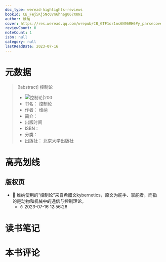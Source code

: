```yaml
---
doc_type: weread-highlights-reviews
bookId: CB_Fej5Kj5Nc0Vn6hn6g067X8NI
author: 维纳
cover: https://res.weread.qq.com/wrepub/CB_GTF1or1ns6N96RH6Py_parsecover
reviewCount: 0
noteCount: 1
isbn: null
category: null
lastReadDate: 2023-07-16
---
```

# 元数据
> [!abstract] 控制论
> - ![ 控制论|200](https://res.weread.qq.com/wrepub/CB_GTF1or1ns6N96RH6Py_parsecover)
> - 书名： 控制论
> - 作者： 维纳
> - 简介： 
> - 出版时间 
> - ISBN： 
> - 分类： 
> - 出版社： 北京大学出版社

# 高亮划线

## 版权页


- 📌 维纳使用的“控制论”来自希腊文kybernetics，原文为舵手、掌舵者，而指的是动物和机械中的通信与控制理论。 
    - ⏱ 2023-07-16 12:56:26 
# 读书笔记

# 本书评论
